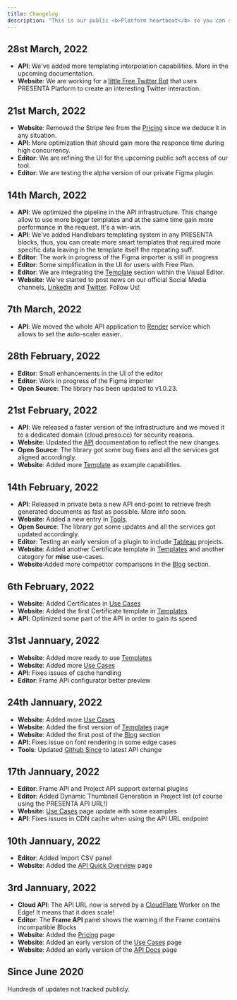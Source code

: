 ```yaml
---
title: Changelog
description: "This is our public <b>Platform heartbeat</b> so you can see what's going on as well as our commitment."
---
```



## 28st March, 2022

- **API**: We've added more templating interpolation capabilities. More in the upcoming documentation.
- **Website**: We are working for a [little Free Twitter Bot](/rwi) that uses PRESENTA Platform to create an interesting Twitter interaction.


## 21st March, 2022

- **Website**: Removed the Stripe fee from the [Pricing](/pricing) since we deduce it in any situation.
- **API**: More optimization that should gain more the responce time during high concurrency.
- **Editor**: We are refining the UI for the upcoming public soft access of our tool.
- **Editor**: We are testing the alpha version of our private Figma plugin.




## 14th March, 2022

- **API**: We optimized the pipeline in the API infrastructure. This change allow to use more bigger templates and at the same time gain more performance in the request. It's a win-win.
- **API**: We've added Handlebars templating system in any PRESENTA blocks, thus, you can create more smart templates that required more specific data leaving in the template itself the repeating suff.
- **Editor**: The work in progress of the Figma importer is still in progress
- **Editor**: Some simplification in the UI for users with Free Plan.
- **Editor**: We are integrating the [Template](/templates) section within the Visual Editor.
- **Website**: We've started to post news on our official Social Media channels, [Linkedin](https://www.linkedin.com/company/presenta-platform) and [Twitter](https://twitter.com/presentaswbot). Follow Us!



## 7th March, 2022

- **API**: We moved the whole API application to [Render](https://render.com/) service which allows to set the auto-scaler easier.



## 28th February, 2022

- **Editor**: Small enhancements in the UI of the editor
- **Editor**: Work in progress of the Figma importer
- **Open Source**: The library has been updated to v1.0.23.



## 21st February, 2022

- **API**: We released a faster version of the infrastructure and we moved it to a dedicated domain (cloud.preso.cc) for security reasons.
- **Website**: Updated the [API](/api) documentation to reflect the new changes.
- **Open Source**: The library got some bug fixes and all the services got aligned accordingly.
- **Website**: Added more [Template](/templates) as example capabilities.





## 14th February, 2022

- **API**: Released in private beta a new API end-point to retrieve fresh generated documents as fast as possible. More info soon.
- **Website**: Added a new entry in [Tools](/tools/).
- **Open Source**: The library got some updates and all the services got updated accordingly.
- **Editor**: Testing an early version of a plugin to include [Tableau](https://www.tableau.com/) projects.
- **Website**: Added another Certificate template in [Templates](/templates/) and another category for **misc** use-cases.
- **Website**:Added more competitor comparisons in the [Blog](/blog/) section.




## 6th February, 2022

- **Website**: Added Certificates in [Use Cases](/use-cases/)
- **Website**: Added the first Certificate template in [Templates](/templates/)
- **API**: Optimized some part of the API in order to gain its speed



## 31st Jannuary, 2022

- **Website**: Added more ready to use [Templates](/templates/)
- **Website**: Added more [Use Cases](/use-cases/)
- **API**: Fixes issues of cache handling
- **Editor**: Frame API configurator better preview


## 24th Jannuary, 2022

- **Website**: Added more [Use Cases](/use-cases/)
- **Website**: Added the first version of [Templates](/templates/) page
- **Website**: Added the first post of the [Blog](/blog/) section
- **API**: Fixes issue on font rendering in some edge cases
- **Tools**: Updated [Github Since](https://github-since.presenta.cc/) to latest API change


## 17th Jannuary, 2022

- **Editor**: Frame API and Project API support external plugins
- **Editor**: Added Dynamic Thumbnail Generation in Project list (of course using the PRESENTA API URL!)
- **Website**: [Use Cases](/use-cases/) page update with some examples
- **API**: Fixes issues in CDN cache when using the API URL endpoint


## 10th Jannuary, 2022

- **Editor**: Added Import CSV panel
- **Website**: Added the [API Quick Overview](/api/) page


## 3rd Jannuary, 2022

- **Cloud API**: The API URL now is served by a [CloudFlare](https://www.cloudflare.com/) Worker on the Edge! It means that it does scale!
- **Editor**: The **Frame API** panel shows the warning if the Frame contains incompatible Blocks
- **Website**: Added the [Pricing](/pricing/) page
- **Website**: Added an early version of the [Use Cases](/use-cases/) page
- **Website**: Added an early version of the [API Docs](/docs/) page


## Since June 2020

Hundreds of updates not tracked publicly.